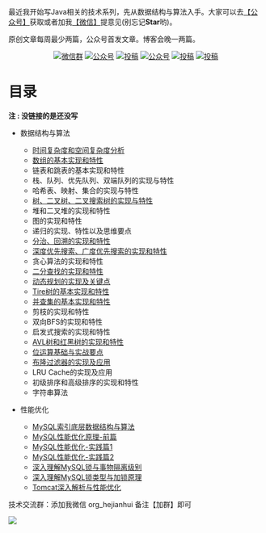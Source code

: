 
最近我开始写Java相关的技术系列，先从数据结构与算法入手。大家可以去[【公众号】](#公众号)获取或者加我[【微信】](#微信)提意见(别忘记**Star**哟)。

原创文章每周最少两篇，公众号首发文章。博客会晚一两篇。




<p align="center">
  <a href="#微信"><img src="https://img.shields.io/badge/weChat-微信群-blue.svg" alt="微信群"></a>
  <a href="#公众号"><img src="https://img.shields.io/badge/公众号-一角钱小助手-lightgrey" alt="公众号"></a>
  <a href="https://www.toutiao.com/c/user/token/MS4wLjABAAAAOhN0XemrWZKDxa6wo4TLfcNFiLU9oYveWN1-R8MimFA/"><img src="https://img.shields.io/badge/toutiao-头条-9cf" alt="投稿"></a>
  <a href="https://juejin.im/user/307518986264109"><img src="https://img.shields.io/badge/juejin-掘金-blue.svg" alt="公众号"></a>
  <a href="https://www.zhihu.com/people/hejianhui-72"><img src="https://img.shields.io/badge/zhihu-知乎-informational" alt="投稿"></a>
  <a href="https://blog.csdn.net/org_hjh"><img src="https://img.shields.io/badge/csdn-CSDN-red.svg" alt="投稿"></a>
</p>



# 目录

**注 : 没链接的是还没写**

- 数据结构与算法

    - [时间复杂度和空间复杂度分析](https://mp.weixin.qq.com/s/YwmEkaQgT36InDUaF0QjyA)
    - [数组的基本实现和特性](https://mp.weixin.qq.com/s?__biz=MzA4NjI1MTkyNw==&mid=302508523&idx=1&sn=70f4b4ca4f3f5adc2b833a1f592edae3&scene=19#wechat_redirect)
    - 链表和跳表的基本实现和特性
    - 栈、队列、优先队列、双端队列的实现与特性
    - 哈希表、映射、集合的实现与特性
    - [树、二叉树、二叉搜索树的实现与特性](https://mp.weixin.qq.com/s?__biz=MzA4NjI1MTkyNw==&mid=2449993586&idx=1&sn=5016403995c555669baa8a10c956c96c&chksm=8838cf8abf4f469c287fa0cd5e590d43d98f0c72148579af1f1b8711a8e4bab29861d8623228&scene=178#rd)
    - 堆和二叉堆的实现和特性
    - 图的实现和特性
    - 递归的实现、特性以及思维要点
    - [分治、回溯的实现和特性](https://mp.weixin.qq.com/s?__biz=MzA4NjI1MTkyNw==&mid=2449992294&idx=1&sn=0279a09ff528c0f4848d3f24c2725c20&scene=19#wechat_redirect)
    - [深度优先搜索、广度优先搜索的实现和特性](https://mp.weixin.qq.com/s?__biz=MzA4NjI1MTkyNw==&mid=2449992325&idx=1&sn=3028a98312b163ecd7f4700677bd4092&scene=19#wechat_redirect)
    - 贪心算法的实现和特性
    - [二分查找的实现和特性](https://mp.weixin.qq.com/s?__biz=MzA4NjI1MTkyNw==&mid=2449992484&idx=1&sn=b4090c8939b2c1fb86bd06d8a59c637a&chksm=8838cbdcbf4f42ca67d9e03b48ccdfa52d7c604aa53571a47fa21d0944c7cb5f02f8b9dd4fba&scene=178#rd)
    - [动态规划的实现及关键点](https://mp.weixin.qq.com/s?__biz=MzA4NjI1MTkyNw==&mid=2449992469&idx=1&sn=15634db09ed5bf36972e4941a7823d35&chksm=8838cbedbf4f42fb04baca5df20763a7567df8e3c480390f080729e9241108572b726862b528&scene=178#rd)
    - [Tire树的基本实现和特性](https://mp.weixin.qq.com/s?__biz=MzA4NjI1MTkyNw==&mid=2449992499&idx=1&sn=3ffe17cdfca02c8bf41846526c3bb54d&chksm=8838cbcbbf4f42dd82b673d41cacd31cbdd03cb0d098361806ed703a770345eb9b3a58033ce7&scene=178#rd)
    - [并查集的基本实现和特性](https://mp.weixin.qq.com/s?__biz=MzA4NjI1MTkyNw==&mid=2449992525&idx=1&sn=35f5c7c82744d59e83dfb81e7b7f504a&chksm=8838cbb5bf4f42a3d27515e6cf59871cc72c048674177352dacd677df990f54bfa884c70e8e5&scene=178#rd)
    - 剪枝的实现和特性
    - 双向BFS的实现和特性
    - 启发式搜索的实现和特性
    - [AVL树和红黑树的实现和特性](https://mp.weixin.qq.com/s?__biz=MzA4NjI1MTkyNw==&mid=2449992684&idx=1&sn=9722cce6d498ae69022796f887b07245&chksm=8838cb14bf4f420242679ff5d30c445cb5e1fd78b77742b917068879e3c28d19f854b9f58d56&scene=178#rd)
    - [位运算基础与实战要点](https://mp.weixin.qq.com/s?__biz=MzA4NjI1MTkyNw==&mid=2449992539&idx=1&sn=16dea41601c559135336b18f46e416c6&chksm=8838cba3bf4f42b5bd6a14e43c62306ea213925b51bf150e1b395dafafeae394402cac5f622d&scene=178#rd)
    - [布隆过滤器的实现及应用](https://mp.weixin.qq.com/s?__biz=MzA4NjI1MTkyNw==&mid=2449992555&idx=1&sn=3f16f8ac4c74b9af8d3629dbed698606&chksm=8838cb93bf4f42853f2436b2174adbfcd69bbf56f53e5ee486b652d848fade2f03c60f5a845a&scene=178#rd)
    - LRU Cache的实现及应用
    - 初级排序和高级排序的实现和特性
    - 字符串算法
    
- 性能优化

    - [MySQL索引底层数据结构与算法](https://mp.weixin.qq.com/s?__biz=MzA4NjI1MTkyNw==&mid=2449993426&idx=1&sn=ee5259d80cd38189a7d5001a063b1044&chksm=8838ce2abf4f473cc2f00957e7ced6cf57104d418e622a694b48e53ef74ed6b6ba4fbb61f950&scene=178#rd)
    - [MySQL性能优化原理-前篇](https://mp.weixin.qq.com/s?__biz=MzA4NjI1MTkyNw==&mid=2449993619&idx=1&sn=0e17f482b7bd97706a475e203e107806&chksm=8838cf6bbf4f467d3c3ce00597ff5e7979ed4f33303ae08091768b1e5bd8dc6062159bf9c701&scene=178#rd)
    - [MySQL性能优化-实践篇1](https://mp.weixin.qq.com/s/Etb39rkjtG32_jIAN0TUnQ)
    - [MySQL性能优化-实践篇2](https://mp.weixin.qq.com/s?__biz=MzA4NjI1MTkyNw==&mid=2449993711&idx=1&sn=9919c439750cffb835ec1fef410ccf07&chksm=8838cf17bf4f4601f7a0c6f9800c92de8a81ee557283db167306a44ae69b23146d14974c092e&scene=178#rd)
    - [深入理解MySQL锁与事物隔离级别](https://www.juejin.im/post/6875264015048638472)
    - [深入理解MySQL锁类型与加锁原理](https://juejin.im/post/6878884451162521613/)
    - [Tomcat深入解析与性能优化](https://mp.weixin.qq.com/s?__biz=MzA4NjI1MTkyNw==&mid=2449993199&idx=1&sn=ccbc65a939a8feb878355f357b6cd840&chksm=8838cd17bf4f44015274633bde1941301d743af6f9358be7a8bcb14e4e71a78bc2d8fa0b8c72&token=191979212&lang=zh_CN#rd)

技术交流群：添加我微信  org_hejianhui  备注【加群】即可

  <a name="微信"></a>  <a name="公众号"></a>
  
 ![](http://note.youdao.com/yws/public/resource/dc48a3654a1f505ae44450989de42c93/xmlnote/951B6B9454D548668E9208D249FEA2F8/19927)